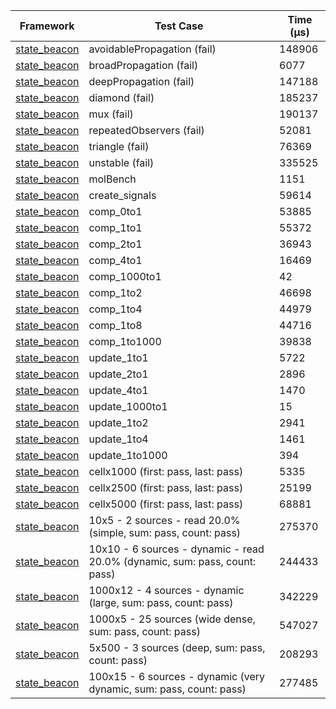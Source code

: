 | Framework | Test Case | Time (μs) |
| --- | --- | --- |
| [state_beacon](https://github.com/jinyus/dart_beacon) | avoidablePropagation (fail) | 148906 |
| [state_beacon](https://github.com/jinyus/dart_beacon) | broadPropagation (fail) | 6077 |
| [state_beacon](https://github.com/jinyus/dart_beacon) | deepPropagation (fail) | 147188 |
| [state_beacon](https://github.com/jinyus/dart_beacon) | diamond (fail) | 185237 |
| [state_beacon](https://github.com/jinyus/dart_beacon) | mux (fail) | 190137 |
| [state_beacon](https://github.com/jinyus/dart_beacon) | repeatedObservers (fail) | 52081 |
| [state_beacon](https://github.com/jinyus/dart_beacon) | triangle (fail) | 76369 |
| [state_beacon](https://github.com/jinyus/dart_beacon) | unstable (fail) | 335525 |
| [state_beacon](https://github.com/jinyus/dart_beacon) | molBench | 1151 |
| [state_beacon](https://github.com/jinyus/dart_beacon) | create_signals | 59614 |
| [state_beacon](https://github.com/jinyus/dart_beacon) | comp_0to1 | 53885 |
| [state_beacon](https://github.com/jinyus/dart_beacon) | comp_1to1 | 55372 |
| [state_beacon](https://github.com/jinyus/dart_beacon) | comp_2to1 | 36943 |
| [state_beacon](https://github.com/jinyus/dart_beacon) | comp_4to1 | 16469 |
| [state_beacon](https://github.com/jinyus/dart_beacon) | comp_1000to1 | 42 |
| [state_beacon](https://github.com/jinyus/dart_beacon) | comp_1to2 | 46698 |
| [state_beacon](https://github.com/jinyus/dart_beacon) | comp_1to4 | 44979 |
| [state_beacon](https://github.com/jinyus/dart_beacon) | comp_1to8 | 44716 |
| [state_beacon](https://github.com/jinyus/dart_beacon) | comp_1to1000 | 39838 |
| [state_beacon](https://github.com/jinyus/dart_beacon) | update_1to1 | 5722 |
| [state_beacon](https://github.com/jinyus/dart_beacon) | update_2to1 | 2896 |
| [state_beacon](https://github.com/jinyus/dart_beacon) | update_4to1 | 1470 |
| [state_beacon](https://github.com/jinyus/dart_beacon) | update_1000to1 | 15 |
| [state_beacon](https://github.com/jinyus/dart_beacon) | update_1to2 | 2941 |
| [state_beacon](https://github.com/jinyus/dart_beacon) | update_1to4 | 1461 |
| [state_beacon](https://github.com/jinyus/dart_beacon) | update_1to1000 | 394 |
| [state_beacon](https://github.com/jinyus/dart_beacon) | cellx1000 (first: pass, last: pass) | 5335 |
| [state_beacon](https://github.com/jinyus/dart_beacon) | cellx2500 (first: pass, last: pass) | 25199 |
| [state_beacon](https://github.com/jinyus/dart_beacon) | cellx5000 (first: pass, last: pass) | 68881 |
| [state_beacon](https://github.com/jinyus/dart_beacon) | 10x5 - 2 sources - read 20.0% (simple, sum: pass, count: pass) | 275370 |
| [state_beacon](https://github.com/jinyus/dart_beacon) | 10x10 - 6 sources - dynamic - read 20.0% (dynamic, sum: pass, count: pass) | 244433 |
| [state_beacon](https://github.com/jinyus/dart_beacon) | 1000x12 - 4 sources - dynamic (large, sum: pass, count: pass) | 342229 |
| [state_beacon](https://github.com/jinyus/dart_beacon) | 1000x5 - 25 sources (wide dense, sum: pass, count: pass) | 547027 |
| [state_beacon](https://github.com/jinyus/dart_beacon) | 5x500 - 3 sources (deep, sum: pass, count: pass) | 208293 |
| [state_beacon](https://github.com/jinyus/dart_beacon) | 100x15 - 6 sources - dynamic (very dynamic, sum: pass, count: pass) | 277485 |
